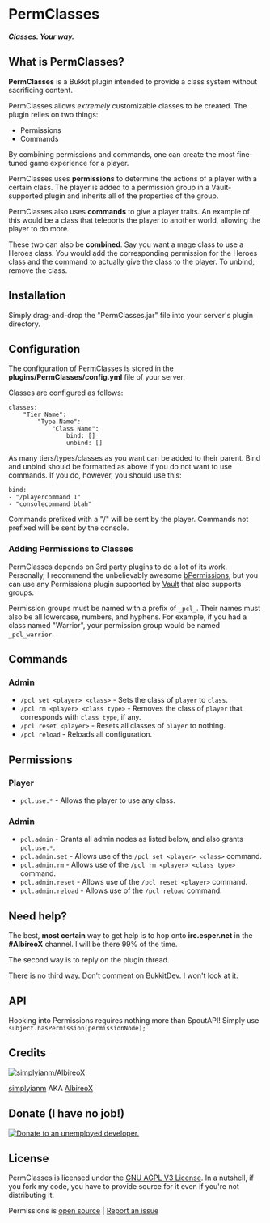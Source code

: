 PermClasses
===========
***Classes. Your way.***

What is PermClasses?
-----------

**PermClasses** is a Bukkit plugin intended to provide a class system without sacrificing content. 

PermClasses allows _extremely_ customizable classes to be created. The plugin relies on two things:

* Permissions
* Commands

By combining permissions and commands, one can create the most fine-tuned game experience for a player. 

PermClasses uses **permissions** to determine the actions of a player with a certain class. The player is added to a permission group in a Vault-supported plugin and inherits all of the properties of the group. 

PermClasses also uses **commands** to give a player traits. An example of this would be a class that teleports the player to another world, allowing the player to do more. 

These two can also be **combined**. Say you want a mage class to use a Heroes class. You would add the corresponding permission for the Heroes class and the command to actually give the class to the player. To unbind, remove the class.

Installation
-----------

Simply drag-and-drop the "PermClasses.jar" file into your server's plugin directory.

Configuration
------------

The configuration of PermClasses is stored in the **plugins/PermClasses/config.yml** file of your server.

Classes are configured as follows:

    classes:
        "Tier Name":
            "Type Name":
                "Class Name":
                    bind: []
                    unbind: []

As many tiers/types/classes as you want can be added to their parent. Bind and unbind should be formatted as above if you do not want to use commands. If you do, however, you should use this:

    bind:
    - "/playercommand 1"
    - "consolecommand blah"

Commands prefixed with a "/" will be sent by the player. Commands not prefixed will be sent by the console.

### Adding Permissions to Classes

PermClasses depends on 3rd party plugins to do a lot of its work. Personally, I recommend the unbelievably awesome [bPermissions](http://dev.bukkit.org/server-mods/bpermissions/), but you can use any Permissions plugin supported by [Vault](http://dev.bukkit.org/server-mods/vault/) that also supports groups.

Permission groups must be named with a prefix of `_pcl_`. Their names must also be all lowercase, numbers, and hyphens. For example, if you had a class named "Warrior", your permission group would be named `_pcl_warrior`.

Commands
-----------
### Admin
* `/pcl set <player> <class>` - Sets the class of `player` to `class`.
* `/pcl rm <player> <class type>` - Removes the class of `player` that corresponds with `class type`, if any.
* `/pcl reset <player>` - Resets all classes of `player` to nothing.
* `/pcl reload` - Reloads all configuration.

Permissions
-----------
### Player
* `pcl.use.*` - Allows the player to use any class.

### Admin
* `pcl.admin` - Grants all admin nodes as listed below, and also grants `pcl.use.*`.
* `pcl.admin.set` - Allows use of the `/pcl set <player> <class>` command.
* `pcl.admin.rm` - Allows use of the `/pcl rm <player> <class type>` command.
* `pcl.admin.reset` - Allows use of the `/pcl reset <player>` command.
* `pcl.admin.reload` - Allows use of the `/pcl reload` command.

Need help?
-----------

The best, **most certain** way to get help is to hop onto **irc.esper.net** in the **#AlbireoX** channel. I will be there 99% of the time.

The second way is to reply on the plugin thread.

There is no third way. Don't comment on BukkitDev. I won't look at it.

API
-----------

Hooking into Permissions requires nothing more than SpoutAPI! Simply use ```subject.hasPermission(permissionNode);```

Credits
-----------

[![simplyianm/AlbireoX](http://www.gravatar.com/avatar/9c5c3b395c30ab444a71bd0d52ddd73c.png "simplyianm")](http://simplyian.com/)

[simplyianm](http://simplyian.com/) AKA [AlbireoX](http://forums.spout.org/members/albireox.482/)

Donate (I have no job!)
------------
[![Donate to an unemployed developer.](https://www.paypalobjects.com/en_US/i/btn/btn_donate_LG.gif)](https://www.paypal.com/cgi-bin/webscr?cmd=_s-xclick&hosted_button_id=ZFB2YYTVAH6PG)

License
------------
PermClasses is licensed under the [GNU AGPL V3 License](http://www.gnu.org/licenses/agpl.html). In a nutshell, if you fork my code, you have to provide source for it even if you're not distributing it.

Permissions is [open source](http://github.com/simplyianm/PermClasses) | [Report an issue](http://github.com/simplyianm/PermClasses/issues)